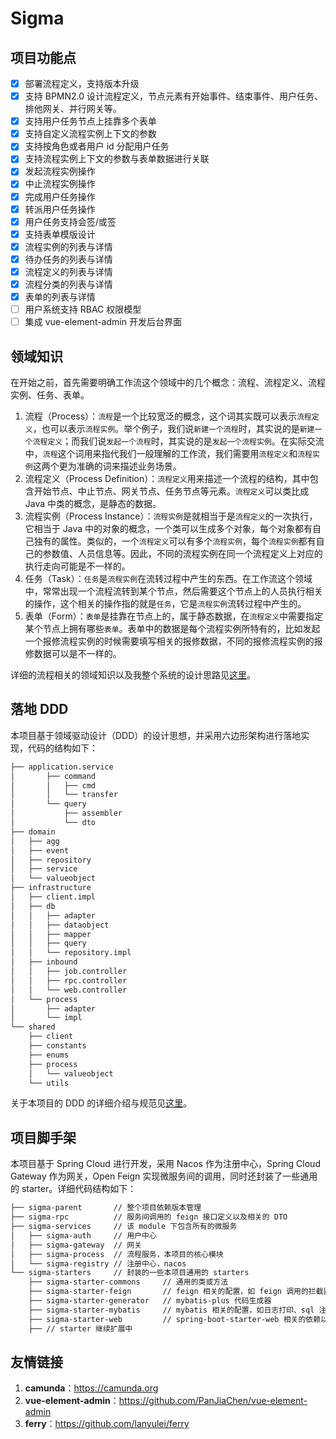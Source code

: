 <p align="center"><h1>Sigma</h1></p>

## 项目功能点

- [x] 部署流程定义，支持版本升级
- [x] 支持 BPMN2.0 设计流程定义，节点元素有开始事件、结束事件、用户任务、排他网关、并行网关等。
- [x] 支持用户任务节点上挂靠多个表单
- [x] 支持自定义流程实例上下文的参数
- [x] 支持按角色或者用户 id 分配用户任务
- [x] 支持流程实例上下文的参数与表单数据进行关联
- [x] 发起流程实例操作
- [x] 中止流程实例操作
- [x] 完成用户任务操作
- [x] 转派用户任务操作
- [x] 用户任务支持会签/或签
- [x] 支持表单模版设计
- [x] 流程实例的列表与详情
- [x] 待办任务的列表与详情
- [x] 流程定义的列表与详情
- [x] 流程分类的列表与详情
- [x] 表单的列表与详情
- [ ] 用户系统支持 RBAC 权限模型
- [ ] 集成 vue-element-admin 开发后台界面

## 领域知识

在开始之前，首先需要明确工作流这个领域中的几个概念：流程、流程定义、流程实例、任务、表单。

1. 流程（Process）：`流程`是一个比较宽泛的概念，这个词其实既可以表示`流程定义`，也可以表示`流程实例`。举个例子，我们说`新建一个流程`时，其实说的是`新建一个流程定义`；而我们说`发起一个流程`时，其实说的是`发起一个流程实例`。在实际交流中，`流程`这个词用来指代我们一般理解的工作流，我们需要用`流程定义`和`流程实例`这两个更为准确的词来描述业务场景。
2. 流程定义（Process Definition）：`流程定义`用来描述一个流程的结构，其中包含开始节点、中止节点、网关节点、任务节点等元素。`流程定义`可以类比成 Java 中类的概念，是静态的数据。
3. 流程实例（Process Instance）：`流程实例`是就相当于是`流程定义`的一次执行，它相当于 Java 中的对象的概念，一个类可以生成多个对象，每个对象都有自己独有的属性。类似的，一个`流程定义`可以有多个`流程实例`，每个`流程实例`都有自己的参数值、人员信息等。因此，不同的流程实例在同一个流程定义上对应的执行走向可能是不一样的。
4. 任务（Task）：`任务`是`流程实例`在流转过程中产生的东西。在工作流这个领域中，常常出现一个流程流转到某个节点，然后需要这个节点上的人员执行相关的操作，这个相关的操作指的就是`任务`，它是`流程实例`流转过程中产生的。
5. 表单（Form）：`表单`是挂靠在节点上的，属于静态数据，在`流程定义`中需要指定某个节点上拥有哪些`表单`。表单中的数据是每个流程实例所特有的，比如发起一个报修流程实例的时候需要填写相关的报修数据，不同的报修流程实例的报修数据可以是不一样的。

详细的流程相关的领域知识以及我整个系统的设计思路见[这里](./docs/domain-knowledge-and-design-ideas.md)。

## 落地 DDD

本项目基于领域驱动设计（DDD）的设计思想，并采用六边形架构进行落地实现，代码的结构如下：

```latex
├── application.service
│       ├── command
│       │   ├── cmd
│       │   └── transfer
│       └── query
│           ├── assembler
│           └── dto
├── domain
│   ├── agg
│   ├── event
│   ├── repository
│   ├── service
│   └── valueobject
├── infrastructure
│   ├── client.impl
│   ├── db
│   │   ├── adapter
│   │   ├── dataobject
│   │   ├── mapper
│   │   ├── query
│   │   └── repository.impl
│   ├── inbound
│   │   ├── job.controller
│   │   ├── rpc.controller
│   │   └── web.controller
│   └── process
│       ├── adapter
│       └── impl
└── shared
    ├── client
    ├── constants
    ├── enums
    ├── process
    │   └── valueobject
    └── utils
```

关于本项目的 DDD 的详细介绍与规范见[这里](./docs/ddd-for-this-project.md)。

## 项目脚手架

本项目基于 Spring Cloud 进行开发，采用 Nacos 作为注册中心，Spring Cloud Gateway 作为网关，Open Feign 实现微服务间的调用，同时还封装了一些通用的 starter。详细代码结构如下：

```latex
├── sigma-parent       // 整个项目依赖版本管理 
├── sigma-rpc		   // 服务间调用的 feign 接口定义以及相关的 DTO
├── sigma-services     // 该 module 下包含所有的微服务
│   ├── sigma-auth     // 用户中心
│   ├── sigma-gateway  // 网关
│   ├── sigma-process  // 流程服务，本项目的核心模块
│   └── sigma-registry // 注册中心，nacos
└── sigma-starters     // 封装的一些本项目通用的 starters
    ├── sigma-starter-commons     // 通用的类或方法
    ├── sigma-starter-feign	      // feign 相关的配置，如 feign 调用的拦截器
    ├── sigma-starter-generator   // mybatis-plus 代码生成器
    ├── sigma-starter-mybatis     // mybatis 相关的配置，如日志打印、sql 注入等
    ├── sigma-starter-web         // spring-boot-starter-web 相关的依赖以及一些拦截器、过滤器等
    ├── // starter 继续扩展中
```

## 友情链接

1. **camunda**：https://camunda.org
2. **vue-element-admin**：https://github.com/PanJiaChen/vue-element-admin
3. **ferry**：https://github.com/lanyulei/ferry